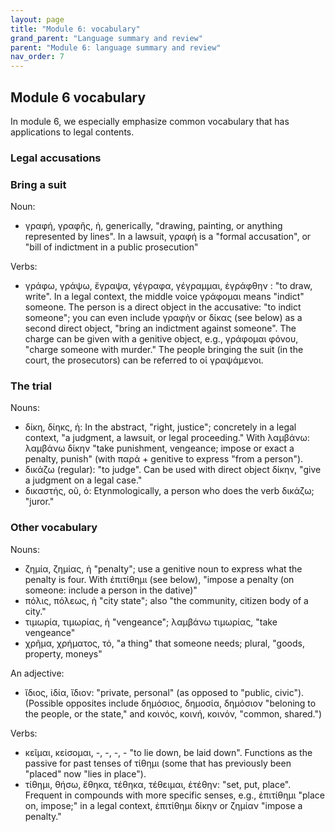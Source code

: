 ```yaml
---
layout: page
title: "Module 6: vocabulary"
grand_parent: "Language summary and review"
parent: "Module 6: language summary and review"
nav_order: 7
---
```



## Module 6 vocabulary



In module 6, we especially emphasize common vocabulary that has applications to legal contents.

### Legal accusations



### Bring a suit

Noun:


- γραφή, γραφῆς, ἡ, generically, "drawing, painting, or anything represented by lines". In a lawsuit, γραφή is a "formal accusation", or "bill of indictment in a public prosecution"

Verbs:

- γράφω, γράψω, ἔγραψα, γέγραφα, γέγραμμαι, ἐγράφθην : "to draw, write".  In a legal context, the middle voice γράφομαι means "indict" someone.  The person is a direct object in the accusative: "to indict someone"; you can even include γραφὴν or δίκας  (see below) as a second direct object, "bring an indictment against someone".  The charge can be given with a genitive object, e.g., γράφομαι φόνου, "charge someone with murder."  The people bringing the suit (in the court, the prosecutors) can be referred to οἱ γραψάμενοι.




### The trial

Nouns:

- δίκη, δίηκς, ἡ: In the abstract, "right, justice"; concretely in a legal context, "a judgment, a lawsuit, or legal proceeding." With λαμβάνω: λαμβάνω δίκην "take punishment, vengeance; impose or exact a penalty, punish" (with παρά + genitive to express "from a person").
- δικάζω (regular): "to judge".  Can be used with direct object δίκην, "give a judgment on a legal case."
- δικαστής, οῦ, ὁ: Etynmologically, a person who does the verb δικάζω; "juror."




### Other vocabulary




Nouns:


- ζημία, ζημίας, ἡ "penalty"; use a genitive noun to express what the penalty is four.  With ἐπιτίθημι (see below), "impose a penalty (on someone: include a person in the dative)" 
- πόλις, πόλεως, ἡ  "city state"; also "the community, citizen body of a city."
- τιμωρία, τιμωρίας, ἡ "vengeance"; λαμβάνω τιμωρίας, "take vengeance"
- χρῆμα, χρήματος, τό, "a thing" that someone needs; plural, "goods, property, moneys"


An adjective:

- ἴδιος, ἰδία, ἴδιον: "private, personal" (as opposed to "public, civic").  (Possible opposites include  δημόσιος, δημοσία, δημόσιον "beloning to the people, or the state," and  κοινός, κοινή, κοινόν, "common, shared.")


Verbs:

- κεῖμαι, κείσομαι, -, -, -, - "to lie down, be laid down".  Functions as the passive for past tenses of τίθημι (some that has previously been "placed" now "lies in place").
- τίθημι, θήσω, ἔθηκα, τέθηκα, τέθειμαι,  ἐτέθην: "set, put, place". Frequent in compounds with more specific senses, e.g., ἐπιτίθημι "place on, impose;"  in a legal context, ἐπιτίθημι δίκην or ζημίαν "impose a penalty."









